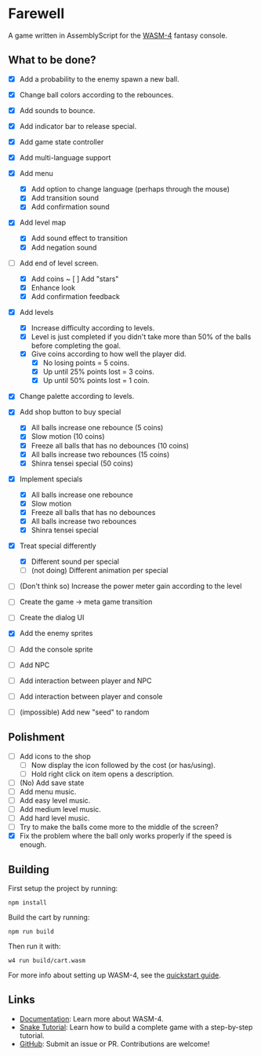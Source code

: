 # Farewell

A game written in AssemblyScript for the [WASM-4](https://wasm4.org) fantasy console.

## What to be done?

- [x] Add a probability to the enemy spawn a new ball.
- [X] Change ball colors according to the rebounces.
- [X] Add sounds to bounce.
- [X] Add indicator bar to release special.
- [X] Add game state controller
- [X] Add multi-language support
- [X] Add menu
  - [X] Add option to change language (perhaps through the mouse)
  - [X] Add transition sound
  - [X] Add confirmation sound
- [X] Add level map
  - [X] Add sound effect to transition
  - [X] Add negation sound
- [ ] Add end of level screen.
  - [X] Add coins
  ~ [ ] Add "stars"
  - [X] Enhance look
  - [X] Add confirmation feedback
- [X] Add levels
  - [X] Increase difficulty according to levels.
  - [X] Level is just completed if you didn't take more than 50% of the balls before completing the goal.
  - [X] Give coins according to how well the player did.
    - [X] No losing points = 5 coins.
    - [X] Up until 25% points lost = 3 coins.
    - [X] Up until 50% points lost = 1 coin.
- [X] Change palette according to levels.
- [X] Add shop button to buy special
  - [X] All balls increase one rebounce (5 coins)
  - [X] Slow motion (10 coins)
  - [X] Freeze all balls that has no debounces (10 coins)
  - [X] All balls increase two rebounces (15 coins)
  - [X] Shinra tensei special (50 coins)
- [X] Implement specials
  - [X] All balls increase one rebounce
  - [X] Slow motion
  - [X] Freeze all balls that has no debounces
  - [X] All balls increase two rebounces
  - [X] Shinra tensei special
- [X] Treat special differently
  - [X] Different sound per special
  - [ ] (not doing) Different animation per special
- [ ] (Don't think so) Increase the power meter gain according to the level
- [ ] Create the game -> meta game transition
- [ ] Create the dialog UI
- [X] Add the enemy sprites
- [ ] Add the console sprite
- [ ] Add NPC
- [ ] Add interaction between player and NPC
- [ ] Add interaction between player and console
- [ ] (impossible) Add new "seed" to random


## Polishment

- [ ] Add icons to the shop
  - [ ] Now display the icon followed by the cost (or has/using).
  - [ ] Hold right click on item opens a description.
- [ ] (No) Add save state
- [ ] Add menu music.
- [ ] Add easy level music.
- [ ] Add medium level music.
- [ ] Add hard level music.
- [ ] Try to make the balls come more to the middle of the screen?
- [X] Fix the problem where the ball only works properly if the speed is enough.

## Building

First setup the project by running:

```shell
npm install
```

Build the cart by running:

```shell
npm run build
```

Then run it with:

```shell
w4 run build/cart.wasm
```

For more info about setting up WASM-4, see the [quickstart guide](https://wasm4.org/docs/getting-started/setup?code-lang=assemblyscript#quickstart).

## Links

- [Documentation](https://wasm4.org/docs): Learn more about WASM-4.
- [Snake Tutorial](https://wasm4.org/docs/tutorials/snake/goal): Learn how to build a complete game
  with a step-by-step tutorial.
- [GitHub](https://github.com/aduros/wasm4): Submit an issue or PR. Contributions are welcome!
